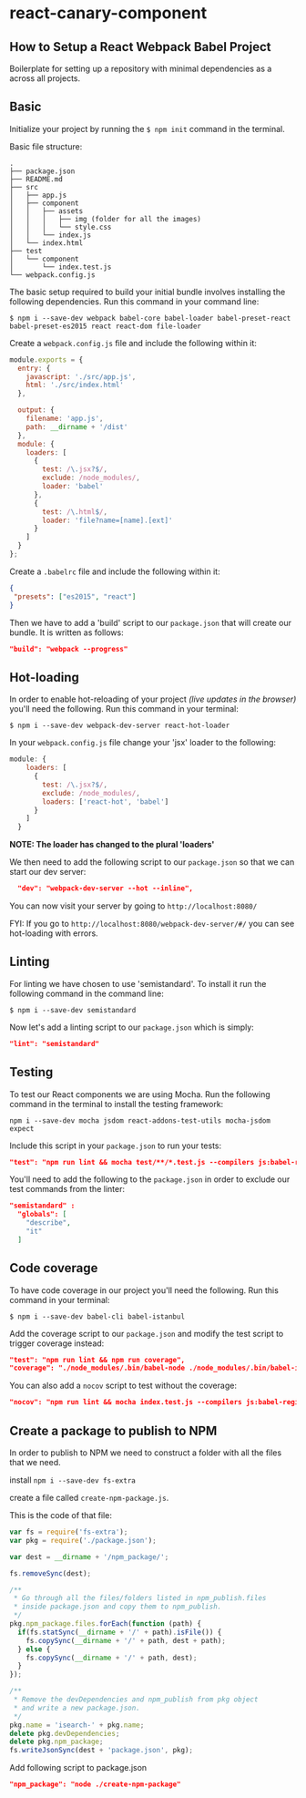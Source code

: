 # react-canary-component

## How to Setup a React Webpack Babel Project
Boilerplate for setting up a repository with minimal dependencies as a  across all projects.

## Basic
Initialize your project by running the `$ npm init` command in the terminal.  

Basic file structure:
```
.
├── package.json
├── README.md
├── src
│   ├── app.js
│   ├── component
│   │   ├── assets
│   │   │   ├── img (folder for all the images)
│   │   │   └── style.css
│   │   └── index.js
│   └── index.html
├── test
│   └── component
│       └── index.test.js
└── webpack.config.js

```

The basic setup required to build your initial bundle involves installing the following dependencies. Run this command in your command line:

`$ npm i --save-dev webpack babel-core babel-loader babel-preset-react babel-preset-es2015 react react-dom file-loader`

Create a `webpack.config.js` file and include the following within it:

```js
module.exports = {
  entry: {
    javascript: './src/app.js',
    html: './src/index.html'
  },

  output: {
    filename: 'app.js',
    path: __dirname + '/dist'
  },
  module: {
    loaders: [
      {
        test: /\.jsx?$/,
        exclude: /node_modules/,
        loader: 'babel'
      },
      {
        test: /\.html$/,
        loader: 'file?name=[name].[ext]'
      }
    ]
  }
};
```

Create a `.babelrc` file and include the following within it:
```json
{
 "presets": ["es2015", "react"]
}
```

Then we have to add a 'build' script to our `package.json` that will create our bundle. It is written as follows:

```json
"build": "webpack --progress"
```

## Hot-loading
In order to enable hot-reloading of your project _(live updates in the browser)_ you'll need the following. Run this command in your terminal:

`$ npm i --save-dev webpack-dev-server react-hot-loader`

In your `webpack.config.js` file change your 'jsx' loader to the following:

```js
module: {
    loaders: [
      {
        test: /\.jsx?$/,
        exclude: /node_modules/,
        loaders: ['react-hot', 'babel']
      }
    ]
  }
```
**NOTE: The loader has changed to the plural 'loaders'**

We then need to add the following script to our `package.json` so that we can start our dev server:

```json
  "dev": "webpack-dev-server --hot --inline",
```
You can now visit your server by going to `http://localhost:8080/`

FYI: If you go to `http://localhost:8080/webpack-dev-server/#/` you can see hot-loading with errors.

## Linting
For linting we have chosen to use 'semistandard'. To install it run the following command in the command line:

`$ npm i --save-dev semistandard`

Now let's add a linting script to our `package.json` which is simply:

```json
"lint": "semistandard"
```


## Testing

To test our React components we are using Mocha. Run the following command in the terminal to install the testing framework:

`npm i --save-dev mocha jsdom react-addons-test-utils mocha-jsdom expect`

Include this script in your `package.json` to run your tests:

```json
"test": "npm run lint && mocha test/**/*.test.js --compilers js:babel-register"
```
You'll need to add the following to the `package.json` in order to exclude our test commands from the linter:

```json
"semistandard" :
  "globals": [
    "describe",
    "it"
  ]
```

## Code coverage
To have code coverage in our project you'll need the following. Run this command in your terminal:

`$ npm i --save-dev babel-cli babel-istanbul`

Add the coverage script to our `package.json` and modify the test script to trigger coverage instead:
```json
"test": "npm run lint && npm run coverage",
"coverage": "./node_modules/.bin/babel-node ./node_modules/.bin/babel-istanbul cover ./node_modules/.bin/_mocha index.test.js --report lcovonly -- -R spec"
```

You can also add a `nocov` script to test without the coverage:
```json
"nocov": "npm run lint && mocha index.test.js --compilers js:babel-register",
```

## Create a package to publish to NPM
In order to publish to NPM we need to construct a folder with all the files that we need.

install `npm i --save-dev fs-extra`

create a file called `create-npm-package.js`.

This is the code of that file:

```javascript
var fs = require('fs-extra');
var pkg = require('./package.json');

var dest = __dirname + '/npm_package/';

fs.removeSync(dest);

/**
 * Go through all the files/folders listed in npm_publish.files
 * inside package.json and copy them to npm_publish.
 */
pkg.npm_package.files.forEach(function (path) {
  if(fs.statSync(__dirname + '/' + path).isFile()) {
    fs.copySync(__dirname + '/' + path, dest + path);
  } else {
    fs.copySync(__dirname + '/' + path, dest);
  }
});

/**
 * Remove the devDependencies and npm_publish from pkg object
 * and write a new package.json.
 */
pkg.name = 'isearch-' + pkg.name;
delete pkg.devDependencies;
delete pkg.npm_package;
fs.writeJsonSync(dest + 'package.json', pkg);
```

Add following script to package.json
```json
"npm_package": "node ./create-npm-package"
```
